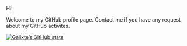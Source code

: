Hi!

Welcome to my GitHub profile page. Contact me if you have any request about my GitHub activites.

[![Galixte’s GitHub stats](https://github-readme-stats.vercel.app/api?username=Galixte&show_icons=true&theme=synthwave)](https://github.com/anuraghazra/github-readme-stats)
